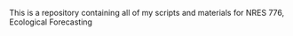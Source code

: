 This is a repository containing all of my scripts and materials for NRES 776, Ecological Forecasting